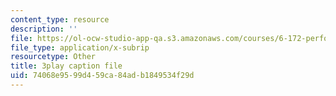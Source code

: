 ```yaml
---
content_type: resource
description: ''
file: https://ol-ocw-studio-app-qa.s3.amazonaws.com/courses/6-172-performance-engineering-of-software-systems-fall-2018/74068e9599d459ca84adb1849534f29d_Z7r4aAZ9Vqo.vtt
file_type: application/x-subrip
resourcetype: Other
title: 3play caption file
uid: 74068e95-99d4-59ca-84ad-b1849534f29d
---
```

